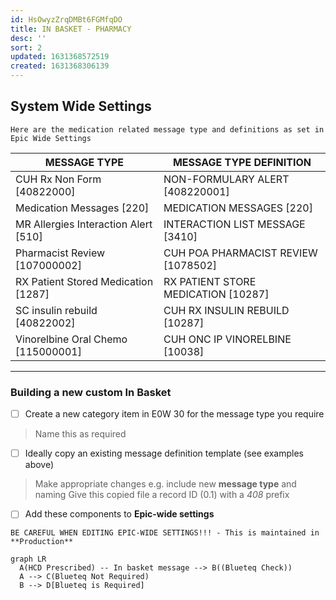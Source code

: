 ```yaml
---
id: HsOwyzZrqDMBt6FGMfqDO
title: IN BASKET - PHARMACY
desc: ''
sort: 2
updated: 1631368572519
created: 1631368306139
---
```


## System Wide Settings

```note
Here are the medication related message type and definitions as set in Epic Wide Settings
```

| MESSAGE TYPE | MESSAGE TYPE DEFINITION |
| --- | --- |
| CUH Rx Non Form [40822000] | NON-FORMULARY ALERT [408220001] |
| Medication Messages [220] | MEDICATION MESSAGES [220] |
| MR Allergies Interaction Alert [510] | INTERACTION LIST MESSAGE [3410] |
| Pharmacist Review [107000002] | CUH POA PHARMACIST REVIEW [1078502] |
| RX Patient Stored Medication [1287] | RX PATIENT STORE MEDICATION [10287] |
| SC insulin rebuild [40822002] | CUH RX INSULIN REBUILD [10287] |
| Vinorelbine Oral Chemo [115000001] | CUH ONC IP VINORELBINE [10038] |

-----

### Building a new custom In Basket

- [ ] Create a new category item in E0W 30 for the message type you require
>Name this as required

- [ ] Ideally copy an existing message definition template (see examples above)
>Make appropriate changes e.g. include new **message type** and naming
>Give this copied file a record ID (0.1) with a _408_ prefix

- [ ] Add these components to **Epic-wide settings** 

```danger
BE CAREFUL WHEN EDITING EPIC-WIDE SETTINGS!!! - This is maintained in **Production**
```
```mermaid
graph LR
  A(HCD Prescribed) -- In basket message --> B((Blueteq Check))
  A --> C(Blueteq Not Required)
  B --> D[Blueteq is Required]
```


